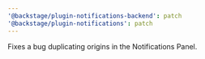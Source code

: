 ```yaml
---
'@backstage/plugin-notifications-backend': patch
'@backstage/plugin-notifications': patch
---
```


Fixes a bug duplicating origins in the Notifications Panel.
